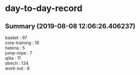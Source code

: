 # day-to-day-record  
## Summary  (2019-08-08 12:06:26.406237)  
basket : 97  
core-training : 19  
hatena : 5  
jump-rope : 7  
qiita : 11  
strech : 134  
work-out : 8  
